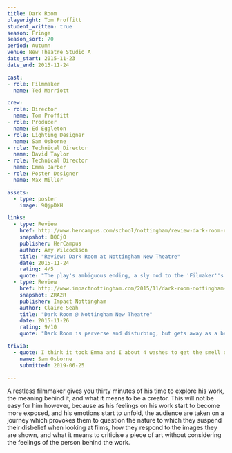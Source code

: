 ```yaml
---
title: Dark Room
playwright: Tom Proffitt
student_written: true
season: Fringe
season_sort: 70
period: Autumn
venue: New Theatre Studio A
date_start: 2015-11-23
date_end: 2015-11-24

cast:
- role: Filmmaker
  name: Ted Marriott

crew:
- role: Director
  name: Tom Proffitt
- role: Producer
  name: Ed Eggleton
- role: Lighting Designer
  name: Sam Osborne
- role: Technical Director
  name: David Taylor
- role: Technical Director
  name: Emma Barber
- role: Poster Designer
  name: Max Miller

assets:
  - type: poster
    image: 9QjpDXH

links:
  - type: Review
    href: http://www.hercampus.com/school/nottingham/review-dark-room-nottingham-new-theatre
    snapshot: BQCjO
    publisher: HerCampus
    author: Amy Wilcockson
    title: "Review: Dark Room at Nottingham New Theatre"
    date: 2015-11-24
    rating: 4/5
    quote: "The play's ambiguous ending, a sly nod to the 'Filmaker''s comment on ambiguity in films, left the audience moved and wondering at the fate of our protagonist[...] Intense and absorbing, this production certainly made an impact. "
  - type: Review
    href: http://www.impactnottingham.com/2015/11/dark-room-nottingham-new-theatre
    snapshot: ZRA2R
    publisher: Impact Nottingham
    author: Claire Seah
    title: "Dark Room @ Nottingham New Theatre"
    date: 2015-11-26
    rating: 9/10
    quote: "Dark Room is perverse and disturbing, but gets away as a beautiful piece of work that stimulates the morbid fascination within us all. "

trivia:
  - quote: I think it took Emma and I about 4 washes to get the smell of cigarettes out of our clothes...
    name: Sam Osborne
    submitted: 2019-06-25

---
```


A restless filmmaker gives you thirty minutes of his time to explore his work, the meaning behind it, and what it means to be a creator. This will not be easy for him however, because as his feelings on his work start to become more exposed, and his emotions start to unfold, the audience are taken on a journey which provokes them to question the nature to which they suspend their disbelief when looking at films, how they respond to the images they are shown, and what it means to criticise a piece of art without considering the feelings of the person behind the work.


